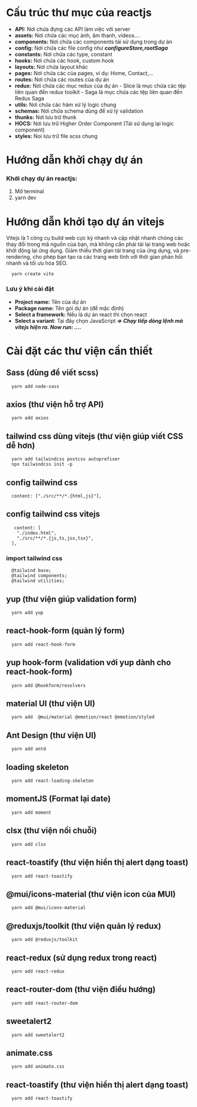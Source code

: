 # Cấu trúc thư mục của reactjs

- **API:** Nơi chứa đựng các API làm việc với server
- **assets:** Nơi chứa các mục ảnh, âm thanh, videos....
- **components:** Nơi chứa các components tái sử dụng trong dự án
- **config:** Nơi chứa các file config như **_configureStore,rootSaga_**
- **constants:** Nơi chứa các type, constant
- **hooks:** Nơi chứa các hook, custom hook
- **layouts:** Nơi chứa layout khác
- **pages:** Nơi chứa các của pages, ví dụ: Home, Contact,...
- **routes:** Nơi chứa các routes của dự án
- **redux:** Nơi chứa các mục redux của dự án - Slice là mục chứa các tệp liên quan đến redux toolkit - Saga là mục chứa các tệp liên quan đến Redux Saga
- **utils:** Nơi chứa các hàm xử lý logic chung
- **schemas:** Nơi chứa schema dùng để xử lý validation
- **thunks:** Nơi lưu trữ thunk
- **HOCS:** Nơi lưu trữ Higher Order Component (Tái sử dụng lại logic component)
- **styles:** Noi lưu trữ file scss chung

# Hướng dẫn khởi chạy dự án

### Khởi chạy dự án reactjs:

1. Mở terminal
2. yarn dev

# Hướng dẫn khởi tạo dự án vitejs

Vitejs là 1 công cụ build web cực kỳ nhanh và cập nhật nhanh chóng các thay đổi trong mã nguồn của bạn, mà không cần phải tải lại trang web hoặc khởi động lại ứng dụng. Giảm thiểu thời gian tải trang của ứng dụng, và pre-rendering, cho phép bạn tạo ra các trang web tĩnh với thời gian phản hồi nhanh và tối ưu hóa SEO.

```
  yarn create vite
```

### Lưu ý khi cài đặt

- **Project name:** Tên của dự án
- **Package name:** Tên gói dự án (để mặc định)
- **Select a framework:** Nếu là dự án react thì chọn react
- **Select a variant**: Tại đây chọn JavaScript
  **_=> Chạy tiếp dòng lệnh mà vitejs hiện ra. Now run: ...._**

# Cài đặt các thư viện cần thiết

## Sass (dùng để viết scss)

```
  yarn add node-sass
```

## axios (thư viện hỗ trợ API)

```
  yarn add axios
```

## tailwind css dùng vitejs (thư viện giúp viết CSS dễ hơn)

```
  yarn add tailwindcss postcss autoprefixer
  npx tailwindcss init -p
```

## config tailwind css

```
  content: ["./src/**/*.{html,js}"],
```

## config tailwind css vitejs

```
   content: [
    "./index.html",
    "./src/**/*.{js,ts,jsx,tsx}",
  ],
```

### import tailwind css

```
  @tailwind base;
  @tailwind components;
  @tailwind utilities;
```

## yup (thư viện giúp validation form)

```
  yarn add yup
```

## react-hook-form (quản lý form)

```
  yarn add react-hook-form
```

## yup hook-form (validation với yup dành cho react-hook-form)

```
  yarn add @hookform/resolvers
```

## material UI (thư viện UI)

```
  yarn add  @mui/material @emotion/react @emotion/styled
```

## Ant Design (thư viện UI)

```
  yarn add antd
```

## loading skeleton

```
  yarn add react-loading-skeleton
```

## momentJS (Format lại date)

```
  yarn add moment
```

## clsx (thư viện nối chuỗi)

```
  yarn add clsx
```

## react-toastify (thư viện hiển thị alert dạng toast)

```
  yarn add react-toastify
```

## @mui/icons-material (thư viện icon của MUI)

```
  yarn add @mui/icons-material
```

## @reduxjs/toolkit (thư viện quản lý redux)

```
  yarn add @reduxjs/toolkit
```

## react-redux (sử dụng redux trong react)

```
  yarn add react-redux
```

## react-router-dom (thư viện điều hướng)

```
  yarn add react-router-dom
```

## sweetalert2

```
  yarn add sweetalert2
```

## animate.css

```
  yarn add animate.css
```

## react-toastify (thư viện hiển thị alert dạng toast)

```
  yarn add react-toastify
```
